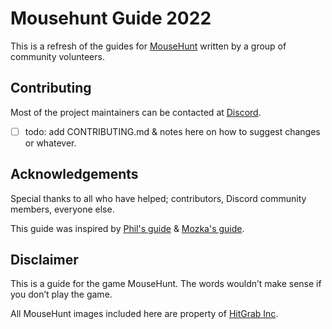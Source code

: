 # Mousehunt Guide 2022

This is a refresh of the guides for [MouseHunt](https://mousehuntgames.com) written by a group of community volunteers.

## Contributing

Most of the project maintainers can be contacted at [Discord](https://discord.gg/mousehunt).

- [ ] todo: add CONTRIBUTING.md & notes here on how to suggest changes or whatever.

## Acknowledgements

Special thanks to all who have helped; contributors, Discord community members, everyone else.

This guide was inspired by [Phil's guide](https://mousehuntbasics.wordpress.com/) & [Mozka's guide](https://adefinitivemhguide.wordpress.com/).

## Disclaimer

This is a guide for the game MouseHunt. The words wouldn’t make sense if you don’t play the game.

All MouseHunt images included here are property of [HitGrab Inc](https://hitgrab.com/).
